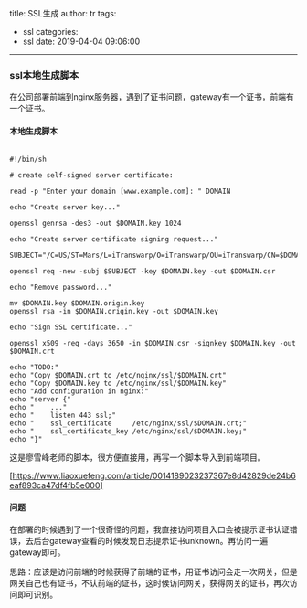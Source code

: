 title: SSL生成
author: tr
tags:
  - ssl
categories:
  - ssl
date: 2019-04-04 09:06:00
---
### ssl本地生成脚本

在公司部署前端到nginx服务器，遇到了证书问题，gateway有一个证书，前端有一个证书。

<!--more-->

#### 本地生成脚本

```shell

#!/bin/sh

# create self-signed server certificate:

read -p "Enter your domain [www.example.com]: " DOMAIN

echo "Create server key..."

openssl genrsa -des3 -out $DOMAIN.key 1024

echo "Create server certificate signing request..."

SUBJECT="/C=US/ST=Mars/L=iTranswarp/O=iTranswarp/OU=iTranswarp/CN=$DOMAIN"

openssl req -new -subj $SUBJECT -key $DOMAIN.key -out $DOMAIN.csr

echo "Remove password..."

mv $DOMAIN.key $DOMAIN.origin.key
openssl rsa -in $DOMAIN.origin.key -out $DOMAIN.key

echo "Sign SSL certificate..."

openssl x509 -req -days 3650 -in $DOMAIN.csr -signkey $DOMAIN.key -out $DOMAIN.crt

echo "TODO:"
echo "Copy $DOMAIN.crt to /etc/nginx/ssl/$DOMAIN.crt"
echo "Copy $DOMAIN.key to /etc/nginx/ssl/$DOMAIN.key"
echo "Add configuration in nginx:"
echo "server {"
echo "    ..."
echo "    listen 443 ssl;"
echo "    ssl_certificate     /etc/nginx/ssl/$DOMAIN.crt;"
echo "    ssl_certificate_key /etc/nginx/ssl/$DOMAIN.key;"
echo "}"

```
这是廖雪峰老师的脚本，很方便直接用，再写一个脚本导入到前端项目。

[https://www.liaoxuefeng.com/article/0014189023237367e8d42829de24b6eaf893ca47df4fb5e000]

#### 问题

在部署的时候遇到了一个很奇怪的问题，我直接访问项目入口会被提示证书认证错误，去后台gateway查看的时候发现日志提示证书unknown。再访问一遍gateway即可。

思路：应该是访问前端的时候获得了前端的证书，用证书访问会走一次网关，但是网关自己也有证书，不认前端的证书，这时候访问网关，获得网关的证书，再次访问即可识别。